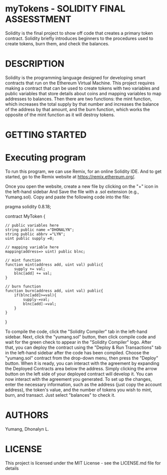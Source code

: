 # myTokens - SOLIDITY FINAL ASSESSTMENT
Solidity is the final project to show off code that creates a primary token contract. 
Solidity briefly introduces beginners to the procedures used to create tokens, burn them, and check the balances. 

# DESCRIPTION
Solidity is the programming language designed for developing smart contracts that run on the Ethereum Virtual Machine. 
This project requires making a contract that can be used to create tokens with two variables and public variables that store details about coins and mapping variables to map addresses to balances. 
Then there are two functions: the mint function, which increases the total supply by that number and increases the balance of the address by 
that amount, and the burn function, which works the opposite of the mint function as it will destroy tokens. 

# GETTING STARTED

# Executing program
To run this program, we can use Remix, for an online Solidity IDE. And to get started, go to the Remix website at https://remix.ethereum.org/.

Once you open the website, create a new file by clicking on the "+" icon in the left-hand sidebar And Save the file with a .sol extension (e.g., Yumang.sol). 
Copy and paste the following code into the file:


pragma solidity 0.8.18;

contract MyToken {

    // public variables here
    string public name ="DHONALYN";
    string public abbrv ="LYN";
    uint public supply =0;

    // mapping variable here
    mapping(address=> uint) public blnc;

    // mint function
    function mint(address add, uint val) public{
        supply += val;
        blnc[add] += val;
    }

    // burn function
    function burn(address add, uint val) public{
        if(blnc[add]>=val){
            supply-=val;
            blnc[add]-=val;
        }
    }

}

To compile the code, click the "Solidity Compiler" tab in the left-hand sidebar. Next, click the "yumang.sol" button, then click compile code and wait for the green check to appear in the "Solidity Compiler" logo. After that, you can deploy the contract using the "Deploy & Run Transactions" tab in the left-hand sidebar after the code has been compiled. Choose the "yumang.sol" contract from the drop-down menu, then press the "Deploy" button. When it is ready, you can interact with the agreement by expanding the Deployed Contracts area below the address. Simply clicking the arrow button on the left side of your deployed contract will develop it. You can now interact with the agreement you generated. To set up the changes, enter the necessary information, such as the address (just copy the account address), the token's value, and the number of tokens you wish to mint, burn, and transact. Just select "balances" to check it.

# AUTHORS
Yumang, Dhonalyn L.

# LICENSE
This project is licensed under the MIT License - see the LICENSE.md file for details
